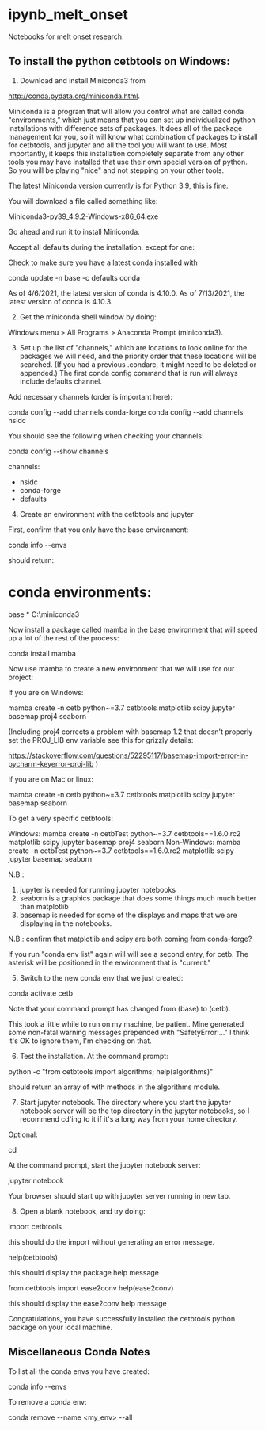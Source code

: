 # ipynb_melt_onset
Notebooks for melt onset research.

## To install the python cetbtools on Windows:

1. Download and install Miniconda3 from

http://conda.pydata.org/miniconda.html.

Miniconda is a program that will allow you control what are
called conda "environments," which just means that you can set up
individualized python installations with difference sets of
packages. It does all of the package management for you, so it
will know what combination of packages to install for cetbtools,
and jupyter and all the tool you will want to use. Most
importantly, it keeps this installation completely separate from
any other tools you may have installed that use their own special
version of python.  So you will be playing "nice" and not
stepping on your other tools.

The latest Miniconda version currently is for Python 3.9, this is
fine.

You will download a file called something like:

Miniconda3-py39_4.9.2-Windows-x86_64.exe

Go ahead and run it to install Miniconda.

Accept all defaults during the installation, except for one:

Check to make sure you have a latest conda installed with

conda update -n base -c defaults conda

As of 4/6/2021, the latest version of conda is 4.10.0.
As of 7/13/2021, the latest version of conda is 4.10.3.

2. Get the miniconda shell window by doing:

Windows menu > All Programs > Anaconda Prompt (miniconda3).

3. Set up the list of "channels," which are locations to look
online for the packages we will need, and the priority order that
these locations will be searched. (If you had a previous
.condarc, it might need to be deleted or appended.) The first
conda config command that is run will always include defaults
channel.

Add necessary channels (order is important here):

conda config --add channels conda-forge
conda config --add channels nsidc

You should see the following when checking your channels:

conda config --show channels

channels:
   - nsidc
   - conda-forge
   - defaults

4. Create an environment with the cetbtools and jupyter

First, confirm that you only have the base environment:

conda info --envs

should return:

# conda environments:
base                 * C:<your home directory>\miniconda3

Now install a package called mamba in the base environment that
will speed up a lot of the rest of the process:

conda install mamba

Now use mamba to create a new environment that we will use for our project:

If you are on Windows:

mamba create -n cetb python~=3.7 cetbtools matplotlib scipy jupyter basemap proj4 seaborn

(Including proj4 corrects a problem with basemap 1.2 that doesn't properly
set the PROJ_LIB env variable see this for grizzly details:

https://stackoverflow.com/questions/52295117/basemap-import-error-in-pycharm-keyerror-proj-lib
)

If you are on Mac or linux:

mamba create -n cetb python~=3.7 cetbtools matplotlib scipy jupyter basemap seaborn

To get a very specific cetbtools:

Windows:
mamba create -n cetbTest python~=3.7 cetbtools==1.6.0.rc2 matplotlib scipy jupyter basemap proj4 seaborn
Non-Windows:
mamba create -n cetbTest python~=3.7 cetbtools==1.6.0.rc2 matplotlib scipy jupyter basemap seaborn

N.B.:
1) jupyter is needed for running jupyter notebooks
2) seaborn is a graphics package that does some things much much
better than matplotlib
3) basemap is needed for some of the displays and maps that we are
displaying in the notebooks.

N.B.: confirm that matplotlib and scipy are both coming from conda-forge?

If you run "conda env list" again will will see a second entry,
for cetb. The asterisk will be positioned in the environment that is
"current."

5. Switch to the new conda env that we just created:

conda activate cetb

Note that your command prompt has changed from (base) to (cetb).

This took a little while to run on my machine, be patient. Mine
generated some non-fatal warning messages prepended with
"SafetyError:..."
I think it's OK to ignore them, I'm checking on that.

6. Test the installation.  At the command prompt:

python -c "from cetbtools import algorithms; help(algorithms)"

should return an array of with methods in the algorithms module.

7. Start jupyter notebook. The directory where you start the
jupyter notebook server will be the top directory in the jupyter
notebooks, so I recommend cd'ing to it if it's a long way from
your home directory.

Optional:

cd <directory with your ipython notebooks>

At the command prompt, start the jupyter notebook server:

jupyter notebook

Your browser should start up with jupyter server running in new
tab. 

8. Open a blank notebook, and try doing:

import cetbtools

this should do the import without generating an error message.

help(cetbtools)

this should display the package help message

from cetbtools import ease2conv
help(ease2conv)

this should display the ease2conv help message

Congratulations, you have successfully installed the cetbtools
python package on your local machine.


## Miscellaneous Conda Notes

To list all the conda envs you have created:

conda info --envs

To remove a conda env:

conda remove --name <my_env> --all

